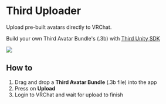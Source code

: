 # Third Uploader

Upload pre-built avatars directly to VRChat.

Build your own Third Avatar Bundle's (.3b) with [Third Unity SDK](https://github.com/third3d/unity-sdk)

![](assets/screen.png)

## How to
1. Drag and drop a **Third Avatar Bundle** (.3b file) into the app
2. Press on **Upload**
3. Login to VRChat and wait for upload to finish
